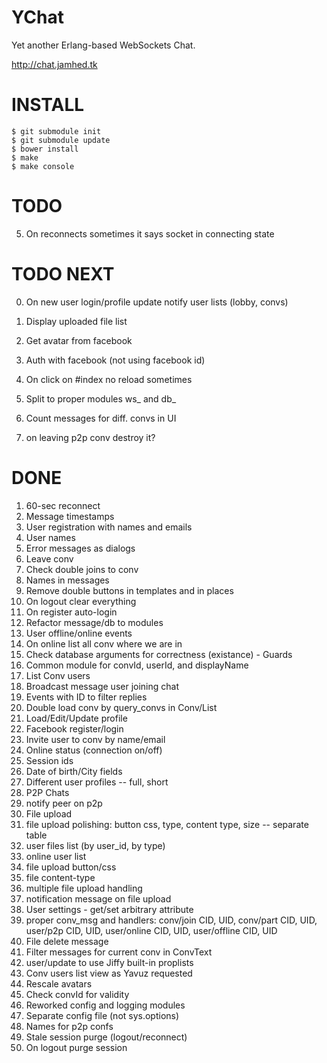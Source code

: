 YChat
=====

Yet another Erlang-based WebSockets Chat.

http://chat.jamhed.tk

INSTALL
=======

```
$ git submodule init
$ git submodule update
$ bower install
$ make
$ make console
```

TODO
====
5. On reconnects sometimes it says socket in connecting state

TODO NEXT
=========
0. On new user login/profile update notify user lists (lobby, convs)
1. Display uploaded file list
2. Get avatar from facebook
3. Auth with facebook (not using facebook id)
4. On click on #index no reload sometimes

2. Split to proper modules ws_ and db_
6. Count messages for diff. convs in UI
12. on leaving p2p conv destroy it?

DONE
====
1. 60-sec reconnect
2. Message timestamps
3. User registration with names and emails
4. User names
5. Error messages as dialogs
6. Leave conv
7. Check double joins to conv
8. Names in messages
9. Remove double buttons in templates and in places
10. On logout clear everything
11. On register auto-login
12. Refactor message/db to modules
13. User offline/online events
14. On online list all conv where we are in
15. Check database arguments for correctness (existance) - Guards
16. Common module for convId, userId, and displayName
17. List Conv users
18. Broadcast message user joining chat
19. Events with ID to filter replies
20. Double load conv by query_convs in Conv/List
21. Load/Edit/Update profile
22. Facebook register/login
23. Invite user to conv by name/email
24. Online status (connection on/off)
25. Session ids
26. Date of birth/City fields
27. Different user profiles -- full, short
28. P2P Chats
29. notify peer on p2p
30. File upload
31. file upload polishing: button css, type, content type, size -- separate table
32. user files list (by user_id, by type)
33. online user list
34. file upload button/css
35. file content-type
36. multiple file upload handling
37. notification message on file upload
38. User settings - get/set arbitrary attribute
39. proper conv_msg and handlers: conv/join CID, UID, conv/part CID, UID, user/p2p CID, UID, user/online CID, UID, user/offline CID, UID
40. File delete message
41. Filter messages for current conv in ConvText
42. user/update to use Jiffy built-in proplists
43. Conv users list view as Yavuz requested
44. Rescale avatars
45. Check convId for validity
46. Reworked config and logging modules
47. Separate config file (not sys.options)
48. Names for p2p confs
49. Stale session purge (logout/reconnect)
50. On logout purge session
